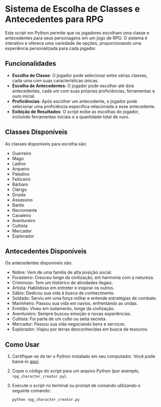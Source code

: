 # Sistema de Escolha de Classes e Antecedentes para RPG

Este script em Python permite que os jogadores escolham uma classe e antecedentes para seus personagens em um jogo de RPG. O sistema é interativo e oferece uma variedade de opções, proporcionando uma experiência personalizada para cada jogador.

## Funcionalidades

- **Escolha de Classe**: O jogador pode selecionar entre várias classes, cada uma com suas características únicas.
- **Escolha de Antecedentes**: O jogador pode escolher até dois antecedentes, cada um com suas próprias proficiências, ferramentas e ouro inicial.
- **Proficiências**: Após escolher um antecedente, o jogador pode selecionar uma proficiência específica relacionada a esse antecedente.
- **Exibição de Resultados**: O script exibe as escolhas do jogador, incluindo ferramentas iniciais e a quantidade total de ouro.

## Classes Disponíveis

As classes disponíveis para escolha são:

- Guerreiro
- Mago
- Ladino
- Arqueiro
- Paladino
- Feiticeiro
- Bárbaro
- Clérigo
- Druida
- Assassino
- Bardo
- Necromante
- Cavaleiro
- Aventureiro
- Cultista
- Mercador
- Explorador

## Antecedentes Disponíveis

Os antecedentes disponíveis são:

- Nobre: Vem de uma família de alta posição social.
- Forasteiro: Cresceu longe da civilização, em harmonia com a natureza.
- Criminoso: Tem um histórico de atividades ilegais.
- Artista: Habilidoso em entreter e inspirar os outros.
- Sábio: Dedicou sua vida à busca de conhecimento.
- Soldado: Serviu em uma força militar e entende estratégias de combate.
- Marinheiro: Passou sua vida em navios, enfrentando as ondas.
- Ermitão: Viveu em isolamento, longe da civilização.
- Aventureiro: Sempre buscou emoção e novas experiências.
- Cultista: Foi parte de um culto ou seita secreta.
- Mercador: Passou sua vida negociando bens e serviços.
- Explorador: Viajou por terras desconhecidas em busca de tesouros.

## Como Usar

1. Certifique-se de ter o Python instalado em seu computador. Você pode baixá-lo [aqui](https://www.python.org/downloads/).
2. Copie o código do script para um arquivo Python (por exemplo, `rpg_character_creator.py`).
3. Execute o script no terminal ou prompt de comando utilizando o seguinte comando:

   ```bash
   python rpg_character_creator.py
